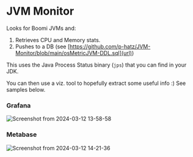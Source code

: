 # JVM Monitor

Looks for Boomi JVMs and:
1. Retrieves CPU and Memory stats.
2. Pushes to a DB (see [https://github.com/p-hatz/JVM-Monitor/blob/main/osMetricJVM-DDL.sql](url))

This uses the Java Process Status binary (`jps`) that you can find in your JDK.

You can then use a viz. tool to hopefully extract some useful info :) See samples below.

### Grafana
![Screenshot from 2024-03-12 13-58-58](https://github.com/p-hatz/JVM-Monitor/assets/141098596/b9bfa342-6d46-4219-ab8f-16b4c880d35e)


### Metabase
![Screenshot from 2024-03-12 14-21-36](https://github.com/p-hatz/JVM-Monitor/assets/141098596/f2900f45-62b4-4369-bb7b-eca4e070bb89)
